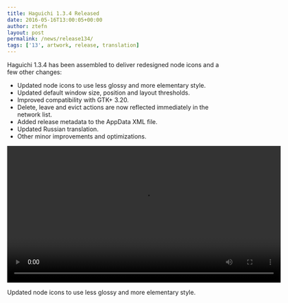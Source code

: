 ```yaml
---
title: Haguichi 1.3.4 Released
date: 2016-05-16T13:00:05+00:00
author: ztefn
layout: post
permalink: /news/release134/
tags: ['13', artwork, release, translation]
---
```

Haguichi 1.3.4 has been assembled to deliver redesigned node icons and a few other changes:

  * Updated node icons to use less glossy and more elementary style.
  * Updated default window size, position and layout thresholds.
  * Improved compatibility with GTK+ 3.20.
  * Delete, leave and evict actions are now reflected immediately in the network list.
  * Added release metadata to the AppData XML file.
  * Updated Russian translation.
  * Other minor improvements and optimizations.

<div class="caption center-text">
  <video autoplay="autoplay" loop="loop" width="638">
   <source src="/resources/134-node-icons-comparison.mp4" type="video/mp4" />
  </video>
  <p class="caption-text">Updated node icons to use less glossy and more elementary style.</p>
</div>
